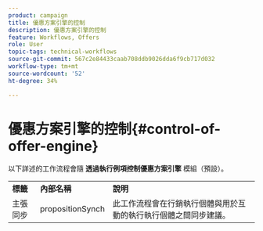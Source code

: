 ```yaml
---
product: campaign
title: 優惠方案引擎的控制
description: 優惠方案引擎的控制
feature: Workflows, Offers
role: User
topic-tags: technical-workflows
source-git-commit: 567c2e84433caab708ddb9026dda6f9cb717d032
workflow-type: tm+mt
source-wordcount: '52'
ht-degree: 34%

---
```



# 優惠方案引擎的控制{#control-of-offer-engine}



以下詳述的工作流程會隨 **透過執行例項控制優惠方案引擎** 模組（預設）。

<table> 
 <tbody> 
  <tr> 
   <td> <strong>標籤</strong><br /> </td> 
   <td> <strong>內部名稱</strong><br /> </td> 
   <td> <strong>說明</strong><br /> </td> 
  </tr> 
  <tr> 
   <td> <span class="uicontrol">主張同步</span> <br /> </td> 
   <td> <span class="uicontrol">propositionSynch</span> <br /> </td> 
   <td> 此工作流程會在行銷執行個體與用於互動的執行執行個體之間同步建議。<br /> </td> 
  </tr> 
 </tbody> 
</table>

